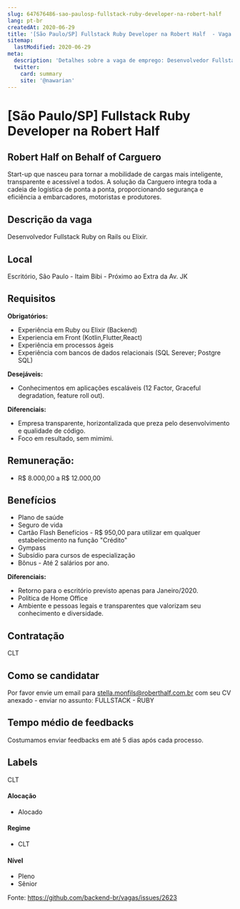 ```yaml
---
slug: 647676486-sao-paulosp-fullstack-ruby-developer-na-robert-half
lang: pt-br
createdAt: 2020-06-29
title: '[São Paulo/SP] Fullstack Ruby Developer na Robert Half  - Vaga de Emprego'
sitemap:
  lastModified: 2020-06-29
meta:
  description: 'Detalhes sobre a vaga de emprego: Desenvolvedor Fullstack Ruby on Rails ou Elixir.'
  twitter:
    card: summary
    site: '@nawarian'
---
```


# [São Paulo/SP] Fullstack Ruby Developer na Robert Half 

## Robert Half on Behalf of Carguero

Start-up que nasceu para tornar a mobilidade de cargas mais inteligente, transparente e acessível a todos. A solução da Carguero integra toda a cadeia de logística de ponta a ponta, proporcionando segurança e eficiência  a embarcadores, motoristas e produtores. 

## Descrição da vaga

Desenvolvedor Fullstack Ruby on Rails ou Elixir. 

## Local
Escritório, São Paulo - Itaim Bibi - Próximo ao Extra da Av. JK 

## Requisitos

**Obrigatórios:**
- Experiência em Ruby ou Elixir (Backend) 
- Experiencia em Front (Kotlin,Flutter,React) 
- Experiência em processos ágeis 
- Experiência com bancos de dados relacionais (SQL Serever; Postgre SQL) 

**Desejáveis:**
- Conhecimentos em aplicações escaláveis (12 Factor, Graceful degradation, feature roll out). 

**Diferenciais:**
- Empresa transparente, horizontalizada que preza pelo desenvolvimento e qualidade de código. 
- Foco em resultado,  sem mimimi. 

## Remuneração: 
- R$ 8.000,00 a R$ 12.000,00 

## Benefícios

- Plano de saúde
- Seguro de vida
- Cartão Flash Benefícios - R$ 950,00 para utilizar em qualquer estabelecimento na função "Crédito"
- Gympass
- Subsídio para cursos de especialização 
- Bônus - Até 2 salários por ano. 

**Diferenciais:**
- Retorno para o escritório previsto apenas para Janeiro/2020. 
- Política de Home Office 
- Ambiente e pessoas legais e transparentes que valorizam seu conhecimento e diversidade. 

## Contratação

CLT

## Como se candidatar

Por favor envie um email para stella.monfils@roberthalf.com.br com seu CV anexado - enviar no assunto: FULLSTACK - RUBY 

## Tempo médio de feedbacks

Costumamos enviar feedbacks em até 5 dias após cada processo.

## Labels
 
CLT

#### Alocação
- Alocado 

#### Regime
- CLT


#### Nível
- Pleno
- Sênior





Fonte: https://github.com/backend-br/vagas/issues/2623